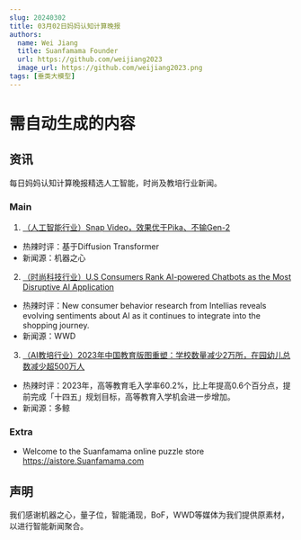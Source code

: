 ```yaml
---
slug: 20240302
title: 03月02日妈妈认知计算晚报
authors:
  name: Wei Jiang
  title: Suanfamama Founder
  url: https://github.com/weijiang2023
  image_url: https://github.com/weijiang2023.png
tags: [垂类大模型]
---
```


# 需自动生成的内容
## 资讯
每日妈妈认知计算晚报精选人工智能，时尚及教培行业新闻。

### Main

1. [（人工智能行业）Snap Video，效果优于Pika、不输Gen-2](https://mp.weixin.qq.com/s/vh7KJ1wFKesCZBBL2rbu_g)
* 热辣时评：基于Diffusion Transformer
* 新闻源：机器之心

2. [（时尚科技行业）U.S Consumers Rank AI-powered Chatbots as the Most Disruptive AI Application](https://wwd.com/business-news/technology/ai-chatbots-most-disruptive-ai-application-shopping-1236224730/)
* 热辣时评：New consumer behavior research from Intellias reveals evolving sentiments about AI as it continues to integrate into the shopping journey.
* 新闻源：WWD

3. [（AI教培行业）2023年中国教育版图重塑：学校数量减少2万所，在园幼儿总数减少超500万人](https://mp.weixin.qq.com/s/XL4et0y6SR77RnChQCdLHg)
* 热辣时评：2023年，高等教育毛入学率60.2%，比上年提高0.6个百分点，提前完成「十四五」规划目标，高等教育入学机会进一步增加。
* 新闻源：多鲸

### Extra
* Welcome to the Suanfamama online puzzle store https://aistore.Suanfamama.com

## 声明

我们感谢机器之心，量子位，智能涌现，BoF，WWD等媒体为我们提供原素材，以进行智能新闻聚合。